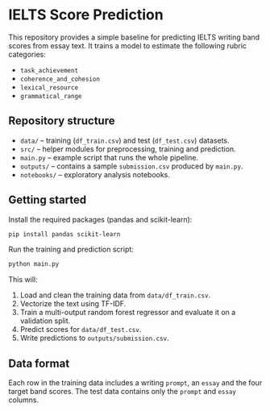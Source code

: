 # IELTS Score Prediction

This repository provides a simple baseline for predicting IELTS writing band scores from essay text.
It trains a model to estimate the following rubric categories:

- `task_achievement`
- `coherence_and_cohesion`
- `lexical_resource`
- `grammatical_range`

## Repository structure

- `data/` &ndash; training (`df_train.csv`) and test (`df_test.csv`) datasets.
- `src/` &ndash; helper modules for preprocessing, training and prediction.
- `main.py` &ndash; example script that runs the whole pipeline.
- `outputs/` &ndash; contains a sample `submission.csv` produced by `main.py`.
- `notebooks/` &ndash; exploratory analysis notebooks.

## Getting started

Install the required packages (pandas and scikit-learn):

```bash
pip install pandas scikit-learn
```

Run the training and prediction script:

```bash
python main.py
```

This will:
1. Load and clean the training data from `data/df_train.csv`.
2. Vectorize the text using TF-IDF.
3. Train a multi-output random forest regressor and evaluate it on a validation split.
4. Predict scores for `data/df_test.csv`.
5. Write predictions to `outputs/submission.csv`.

## Data format

Each row in the training data includes a writing `prompt`, an `essay` and the four target band scores. The test data contains only the `prompt` and `essay` columns.
